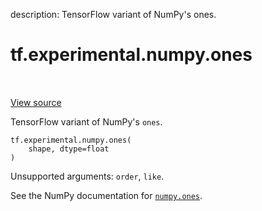 description: TensorFlow variant of NumPy's ones.

<div itemscope itemtype="http://developers.google.com/ReferenceObject">
<meta itemprop="name" content="tf.experimental.numpy.ones" />
<meta itemprop="path" content="Stable" />
</div>

# tf.experimental.numpy.ones

<!-- Insert buttons and diff -->

<table class="tfo-notebook-buttons tfo-api nocontent" align="left">

</table>

<a target="_blank" href="/code/stable/tensorflow/python/ops/numpy_ops/np_array_ops.py">View source</a>



TensorFlow variant of NumPy's `ones`.

<pre class="devsite-click-to-copy prettyprint lang-py tfo-signature-link">
<code>tf.experimental.numpy.ones(
    shape, dtype=float
)
</code></pre>



<!-- Placeholder for "Used in" -->

Unsupported arguments: `order`, `like`.

See the NumPy documentation for [`numpy.ones`](https://numpy.org/doc/1.16/reference/generated/numpy.ones.html).